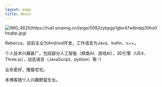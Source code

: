 ```yaml
---
layout: page
title: About
---
```


![IMG_4625(https://tva1.sinaimg.cn/large/0082zybpgy1gbv47w8ndpj30hs0hsqbp.jpg)](https://tva1.sinaimg.cn/large/0082zybpgy1gbv47w8ndpj30hs0hsqbp.jpg)

Rebecca，目前主业为Andriod开发，工作语言为Java、kotlin、c++。

个人技术兴趣甚广，包括部分人工智能（棋类AI、游戏AI），3D引擎（UE4、Three.js），动态语言（JavaScript、python）等:-)

业余爱好，撸猫宅宅。



本博客随个人兴趣野蛮生长。

